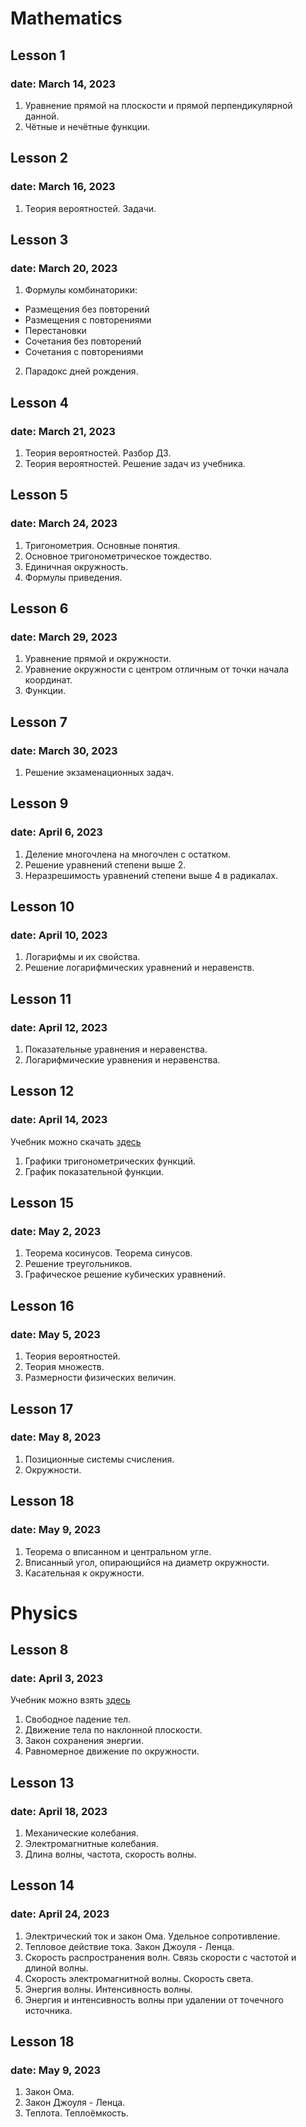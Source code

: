 # Mathematics

## Lesson 1
### date: March 14, 2023 
1. Уравнение прямой на плоскости и прямой перпендикулярной данной.
1. Чётные и нечётные функции.

## Lesson 2
### date: March 16, 2023
1. Теория вероятностей. Задачи.

## Lesson 3
### date: March 20, 2023
1. Формулы комбинаторики:
* Размещения без повторений
* Размещения с повторениями
* Перестановки
* Сочетания без повторений
* Сочетания с повторениями
2. Парадокс дней рождения.

## Lesson 4
### date: March 21, 2023
1. Теория вероятностей. Разбор ДЗ.
1. Теория вероятностей. Решение задач из учебника.

## Lesson 5
### date: March 24, 2023
1. Тригонометрия. Основные понятия.
1. Основное тригонометрическое тождество.
1. Единичная окружность.
1. Формулы приведения.

## Lesson 6
### date: March 29, 2023
1. Уравнение прямой и окружности.
1. Уравнение окружности с центром отличным от точки начала координат.
1. Функции.

## Lesson 7
### date: March 30, 2023
1. Решение экзаменационных задач.

## Lesson 9
### date: April 6, 2023
1. Деление многочлена на многочлен с остатком.
1. Решение уравнений степени выше 2.
1. Неразрешимость уравнений степени выше 4 в радикалах.

## Lesson 10
### date: April 10, 2023
1. Логарифмы и их свойства.
1. Решение логарифмических уравнений и неравенств.

## Lesson 11
### date: April 12, 2023
1. Показательные уравнения и неравенства.
1. Логарифмические уравнения и неравенства.

## Lesson 12
### date: April 14, 2023
Учебник можно скачать [здесь](https://file.11klasov.net/9609-algebra-i-nachala-matematicheskogo-analiza-uchebnik-dlja-10-11-klassov-kolmogorov-an-i-dr.html)
1. Графики тригонометрических функций.
1. График показательной функции.

## Lesson 15
### date: May 2, 2023
1. Теорема косинусов. Теорема синусов.
1. Решение треугольников.
1. Графическое решение кубических уравнений.

## Lesson 16
### date: May 5, 2023
1. Теория вероятностей.
1. Теория множеств.
1. Размерности физических величин.

## Lesson 17
### date: May 8, 2023
1. Позиционные системы счисления.
1. Окружности.

## Lesson 18
### date: May 9, 2023
1. Теорема о вписанном и центральном угле.
1. Вписанный угол, опирающийся на диаметр окружности.
1. Касательная к окружности.


# Physics

## Lesson 8
### date: April 3, 2023
Учебник можно взять [здесь](http://phys.bos.ru/)
1. Свободное падение тел.
1. Движение тела по наклонной плоскости.
1. Закон сохранения энергии.
1. Равномерное движение по окружности.

## Lesson 13
### date: April 18, 2023
1. Механические колебания.
1. Электромагнитные колебания.
1. Длина волны, частота, скорость волны.

## Lesson 14
### date: April 24, 2023
1. Электрический ток и закон Ома. Удельное сопротивление.
1. Тепловое действие тока. Закон Джоуля - Ленца.
1. Скорость распространения волн. Связь скорости с частотой и длиной волны.
1. Скорость электромагнитной волны. Скорость света.
1. Энергия волны. Интенсивность волны.
1. Энергия и интенсивность волны при удалении от точечного источника.

## Lesson 18
### date: May 9, 2023
1. Закон Ома.
1. Закон Джоуля - Ленца.
1. Теплота. Теплоёмкость.
